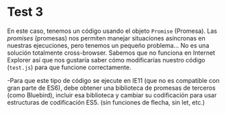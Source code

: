 # Test 3

En este caso, tenemos un código usando el objeto `Promise` (Promesa). Las *promises*
(promesas) nos permiten manejar situaciones asíncronas en nuestras ejecuciones,
pero tenemos un pequeño problema… No es una solución totalmente cross-browser.
Sabemos que no funciona en Internet Explorer así que nos gustaría saber cómo
modificarías nuestro código (`test.js`) para que funcione correctamente.

-Para que este tipo de código se ejecute en IE11 (que no es compatible con gran parte de ES6),
debe obtener una biblioteca de promesas de terceros (como Bluebird),
incluir esa biblioteca y cambiar su codificación para usar estructuras de codificación ES5.
(sin funciones de flecha, sin let, etc.)

<script src="https://cdnjs.cloudflare.com/ajax/libs/bluebird/3.3.4/bluebird.min.js">
</script>

<script>
var promise = new Promise(function(resolve){
    setTimeout(function () {
        if (Math.round(Math.random()) === 1) {
            resolve("Success!");
        } else {
            reject("Fail!");
        }
    }, 1000);
});

promise.then(function(successMessage){
        console.log("Yes! " + successMessage);
    })
    .catch(function(failMessage){
        console.log("No! " + failMessage);
    });

</script>
